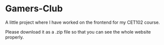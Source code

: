 # Gamers-Club
A little project where I have worked on the frontend for my CET102 course.

Please download it as a .zip file so that you can see the whole website properly.

